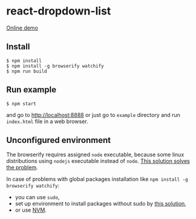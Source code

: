 
# react-dropdown-list

<a href="http://arkadiuseh.cluster017.ovh.net/react-dropdown-list/">Online demo</a>



## Install

```
$ npm install
$ npm install -g browserify watchify
$ npm run build
```

## Run example

```
$ npm start
```
and go to <a href="http://localhost:8888">http://localhost:8888</a>
or just go to `example` directory and run `index.html` file in a web browser.

## Unconfigured environment

The browserify requires assigned `node` executable, because some linux distributions using `nodejs` executable instead of `node`. <a href="http://stackoverflow.com/a/20890795/6072815">This solution solves the problem</a>.

In case of problems with global packages installation like `npm install -g browserify watchify`:
- you can use `sudo`,
- set up environment to install packages without sudo by <a href="http://stackoverflow.com/a/25855403/6072815">this solution</a>,
- or use <a href="https://github.com/creationix/nvm">NVM</a>.

